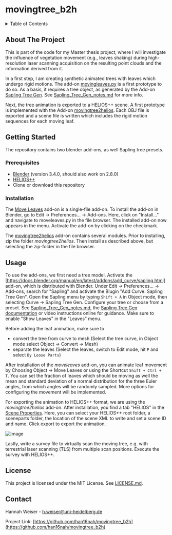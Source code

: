 # movingtree_b2h

<!-- TABLE OF CONTENTS -->
<details>
  <summary>Table of Contents</summary>
  <ol>
    <li>
      <a href="#about-the-project">About The Project</a>
    </li>
    <li>
      <a href="#getting-started">Getting Started</a>
      <ul>
        <li><a href="#prerequisites">Prerequisites</a></li>
        <li><a href="#installation">Installation</a></li>
      </ul>
    </li>
    <li><a href="#usage">Usage</a></li>
    <li><a href="#license">License</a></li>
    <li><a href="#contact">Contact</a></li>
    <li><a href="#acknowledgments">Acknowledgments</a></li>
  </ol>
</details>

<!-- ABOUT THE PROJECT -->
## About The Project

This is part of the code for my Master thesis project, where I will investigate the influence of vegetation movement (e.g., leaves shaking) during
high-resolution laser scanning acquisition on the resulting point clouds and the information derived from it.

In a first step, I am creating synthetic animated trees with leaves which undergo rigid motions. The add-on [movingleaves.py](https://github.com/han16nah/movingtree_b2h/blob/main/addons/moveleaves.py)
is a first prototype to do so. As a basis, it requires a tree object, as generated by the Add-on [Sapling Tree Gen](https://docs.blender.org/manual/en/latest/addons/add_curve/sapling.html). See [Sapling_Tree_Gen_notes.md](https://github.com/han16nah/movingtree_b2h/blob/main/Sapling_Tree_Gen_notes.md) for more info.

Next, the tree animation is exported to a HELIOS++ scene. A first prototype is implemented with the Add-on [movingtree2helios](https://github.com/han16nah/movingtree_b2h/tree/main/addons/movingtree2helios).
Each OBJ file is exported and a scene file is written which includes the rigid motion sequences for each moving leaf.


<!-- GETTING STARTED -->
## Getting Started

The repository contains two blender add-ons, as well Sapling tree presets. 

### Prerequisites

- [Blender](https://www.blender.org/) (version 3.4.0, should also work on 2.8.0)
- [HELIOS++](https://github.com/3dgeo-heidelberg/helios)
- Clone or download this repository

### Installation

The [Move Leaves](https://github.com/han16nah/movingtree_b2h/blob/main/addons/moveleaves.py) add-on is a single-file add-on. 
To install the add-on in Blender, go to Edit -> Preferences... -> Add-ons. Here, click on "Install..." and navigate to moveleaves.py in the file browser. The installed add-on now appears in the menu. Activate the add-on by clicking on the checkmark.

The [movingtree2helios](https://github.com/han16nah/movingtree_b2h/tree/main/addons/movingtree2helios) add-on contains several modules. Prior to installing, zip the folder *movingtree2helios*. Then install as described above, but selecting the zip-folder in the file browser.


<!-- USAGE EXAMPLES -->
## Usage

To use the add-ons, we first need a tree model. Activate the [https://docs.blender.org/manual/en/latest/addons/add_curve/sapling.html] add-on, which is distributed with Blender. Under Edit -> Preferences... -> Add-ons, search for "Sapling" and activate the Blugin "Add Curve: Sapling Tree Gen".
Open the Sapling menu by typing `Shift + A` in Object mode, then selecting Curve -> Sapling Tree Gen. Configure your tree or choose from a preset. See [Sapling_Tree_Gen_notes.md](https://github.com/han16nah/movingtree_b2h/blob/main/Sapling_Tree_Gen_notes.md), the [Sapling Tree Gen documentation](https://docs.blender.org/manual/en/latest/addons/add_curve/sapling.html) or video instructions online for guidance. Make sure to enable "Show Leaves" in the "Leaves" menu.

Before adding the leaf animation, make sure to
- convert the tree from curve to mesh (Select the tree curve, in Object mode select Object -> Convert -> Mesh)
- separate the leaves (Select the leaves, switch to Edit mode, hit `P` and select `By Loose Parts`)

After installation of the *moveleaves* add-on, you can animate leaf movement by Choosing Object -> Move Leaves or using the Shortcut `Shift + Ctrl + T`. You can set the fraction of leaves which should be moving as well the mean and standard deviation of a normal distribution for the three Euler angles, from which angles will be randomly sampled. More options for configuring the movement will be implemented. 

For exporting the animation to HELIOS++ format, we are using the *movingtree2helios* add-on.
After installation, you find a tab "HELIOS" in the [Scene Properties](https://docs.blender.org/manual/en/latest/scene_layout/scene/properties.html). Here, you can select your HELIOS++ root folder, a sceneparts folder, the location of the scene XML to write and set a scene ID and name. Click export to export the animation.

![image](https://user-images.githubusercontent.com/41050948/213156210-a4d7e80f-c190-407e-8d0b-f4282733be94.png)

Lastly, write a survey file to virtually scan the moving tree, e.g. with terrestrial laser scanning (TLS) from multiple scan positions. Execute the survey with HELIOS++. 

<!-- LICENSE -->
## License

This project is licensed under the MIT License.
See [LICENSE.md](https://github.com/han16nah/movingtree_b2h/blob/main/LICENSE.md).



<!-- CONTACT -->
## Contact

Hannah Weiser - h.weiser@uni-heidelberg.de

Project Link: [https://github.com/han16nah/movingtree_b2h](https://github.com/han16nah/movingtree_b2h)



<!-- ACKNOWLEDGMENTS -->

